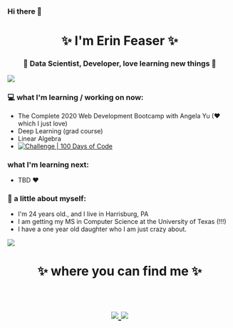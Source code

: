 ### Hi there 👋

<h1 align="center"> ✨ I'm Erin Feaser ✨ </h1>
<h3 align="center">🚀 Data Scientist, Developer, love learning new things 🚀</h3>

<img src="https://yata-apix-a9caea66-ad78-425f-aa08-e292558ebb65.lss.locawebcorp.com.br/b7c7dbff38ae4f419c94ce8d2254b9d9.png"> 

### 💻 what I'm learning / working on now:
- The Complete 2020 Web Development Bootcamp with Angela Yu (❤ which I just love)
- Deep Learning (grad course)
- Linear Algebra
- [![Challenge | 100 Days of Code](https://img.shields.io/static/v1?label=Challenge&labelColor=384357&message=100%20Days%20of%20Code&color=00b4ee&style=for-the-badge&link=https://www.100daysofcode.com)](https://www.100daysofcode.com)


### what I'm learning next:
- TBD ❤

### 👧 a little about myself:
- I'm 24 years old., and I live in Harrisburg, PA
- I am getting my MS in Computer Science at the University of Texas (!!!)
- I have a one year old daughter who I am just crazy about.

<img src="https://yata-apix-a9caea66-ad78-425f-aa08-e292558ebb65.lss.locawebcorp.com.br/b7c7dbff38ae4f419c94ce8d2254b9d9.png"> 

<h1 align="center">
✨ where you can find me ✨
  
  <p align="center"><br/>
   <a href="https://www.linkedin.com/in/erin-feaser-furr/">
    <img src="https://img.shields.io/badge/linkedin-erin--feaser--furr-red">
  </a>
  
  <a href="https://www.instagram.com/erinkf311/">
    <img src="https://img.shields.io/badge/instagram-erinkf311-blue">
  </a>
</p>
</h1>
